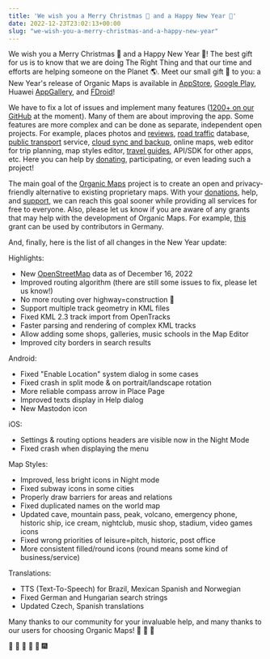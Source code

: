 ```yaml
---
title: 'We wish you a Merry Christmas 🎅 and a Happy New Year 🎄'
date: 2022-12-23T23:02:13+00:00
slug: "we-wish-you-a-merry-christmas-and-a-happy-new-year"
---
```


We wish you a Merry Christmas 🎅 and a Happy New Year 🎄! The best gift for us is to know that we are doing The Right Thing and that our time and efforts are helping someone on the Planet 🌎. Meet our small gift 🎁 to you: a New Year's release of Organic Maps is available in [AppStore](https://apps.apple.com/app/organic-maps/id1567437057), [Google Play](https://play.google.com/store/apps/details?id=app.organicmaps), Huawei [AppGallery](https://appgallery.huawei.com/#/app/C104325611?local=en), and [FDroid](https://f-droid.org/en/packages/app.organicmaps/)!

We have to fix a lot of issues and implement many features ([1200+ on our GitHub](https://github.com/organicmaps/organicmaps/issues) at the moment). Many of them are about improving the app. Some features are more complex and can be done as separate, independent open projects. For example, places photos and [reviews](https://github.com/organicmaps/organicmaps/issues/2758), [road traffic](https://github.com/organicmaps/organicmaps/issues/1160) database, [public transport](https://github.com/organicmaps/organicmaps/issues/837) service, [cloud sync and backup](https://github.com/organicmaps/organicmaps/issues/2082), online maps, web editor for trip planning, map styles editor, [travel guides](https://github.com/organicmaps/organicmaps/issues/3648), API/SDK for other apps, etc. Here you can help by [donating](https://organicmaps.app/donate/), participating, or even leading such a project!

The main goal of the [Organic Maps](https://organicmaps.app/) project is to create an open and privacy-friendly alternative to existing proprietary maps. With your [donations](https://organicmaps.app/donate/), help, and [support](https://organicmaps.app/support-us/), we can reach this goal sooner while providing all services for free to everyone. Also, please let us know if you are aware of any grants that may help with the development of Organic Maps. For example, [this](https://prototypefund.de/) grant can be used by contributors in Germany.

And, finally, here is the list of all changes in the New Year update:

Highlights:
* New [OpenStreetMap](https://openstreetmap.org/) data as of December 16, 2022
* Improved routing algorithm (there are still some issues to fix, please let us know!)
* No more routing over highway=construction 🙂
* Support multiple track geometry in KML files
* Fixed KML 2.3 track import from OpenTracks
* Faster parsing and rendering of complex KML tracks
* Allow adding some shops, galleries, music schools in the Map Editor
* Improved city borders in search results

Android:
* Fixed "Enable Location" system dialog in some cases
* Fixed crash in split mode & on portrait/landscape rotation
* More reliable compass arrow in Place Page
* Improved texts display in Help dialog
* New Mastodon icon

iOS:
* Settings & routing options headers are visible now in the Night Mode
* Fixed crash when displaying the menu

Map Styles:
* Improved, less bright icons in Night mode
* Fixed subway icons in some cities
* Properly draw barriers for areas and relations
* Fixed duplicated names on the world map
* Updated cave, mountain pass, peak, volcano, emergency phone, historic ship, ice cream, nightclub, music shop, stadium, video games icons
* Fixed wrong priorities of leisure=pitch, historic, post office
* More consistent filled/round icons (round means some kind of business/service)

Translations:
* TTS (Text-To-Speech) for Brazil, Mexican Spanish and Norwegian
* Fixed German and Hungarian search strings
* Updated Czech, Spanish translations

Many thanks to our community for your invaluable help, and many thanks to our users for choosing Organic Maps! 🙏 🙏 🙏

🎇 🎈 🎉 🎊 🎄 🎆
